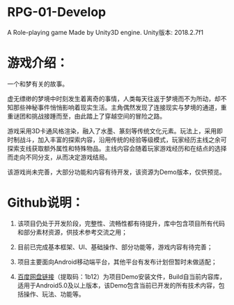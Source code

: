 # RPG-01-Develop
A Role-playing game Made by Unity3D engine.
Unity版本: 2018.2.7f1

# 游戏介绍：
   一个和梦有关的故事。
   
   虚无缥缈的梦境中时刻发生着离奇的事情，人类每天往返于梦境而不为所动，却不知那些神秘事件悄悄影响着现实生活。主角偶然发现了连接现实与梦境的通道，重重谜团和挑战接踵而至，由此踏上了穿越空间的冒险之路。
   
   游戏采用3D卡通风格渲染，融入了水墨、篆刻等传统文化元素。玩法上，采用即时制战斗，加入丰富的探索内容，沿用传统的经验等级模式，玩家经历主线之余可探索支线获取额外属性和特殊物品。主线内容会随着玩家游戏经历和在结点的选择而走向不同分支，从而决定游戏结局。
   
   该游戏尚未完善，大部分功能和内容有待开发，该资源为Demo版本，仅供预览。
   
   
# Github说明：
   1. 该项目仍处于开发阶段，完整性、流畅性都有待提升，库中包含项目所有代码和部分素材资源，供技术参考交流之用；
   
   2. 目前已完成基本框架、UI、基础操作、部分功能等，游戏内容有待完善；
   
   3. 项目主要面向Android移动端平台，其他平台有发布计划但暂时未做适配；
   
   4. <a href=https://pan.baidu.com/s/1L1xb8R996xaNOTjn_JXjgw>百度网盘链接</a>（提取码：1b12）为项目Demo安装文件，Build自当前内容库，适用于Android5.0及以上版本，该Demo包含当前已开发的所有技术内容，包括操作、玩法、功能等。
